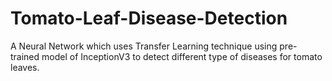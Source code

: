 # Tomato-Leaf-Disease-Detection
A Neural Network which uses Transfer Learning technique using pre-trained model of InceptionV3 to detect different type of diseases for tomato leaves.
